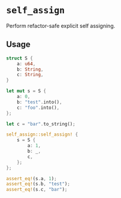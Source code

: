 # `self_assign`

Perform refactor-safe explicit self assigning.

## Usage

```rust
struct S {
    a: u64,
    b: String,
    c: String,
}

let mut s = S {
    a: 0,
    b: "test".into(),
    c: "foo".into(),
};

let c = "bar".to_string();

self_assign::self_assign! {
    s = S {
        a: 1,
        b: _,
        c,
    };
};

assert_eq!(s.a, 1);
assert_eq!(s.b, "test");
assert_eq!(s.c, "bar");
```
